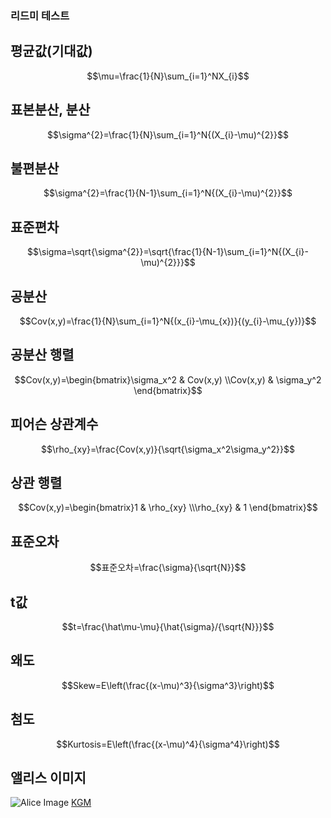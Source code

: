 ### 리드미 테스트
## 평균값(기대값)
$$\mu=\frac{1}{N}\sum_{i=1}^NX_{i}$$

## 표본분산, 분산
$$\sigma^{2}=\frac{1}{N}\sum_{i=1}^N{(X_{i}-\mu)^{2}}$$

## 불편분산
$$\sigma^{2}=\frac{1}{N-1}\sum_{i=1}^N{(X_{i}-\mu)^{2}}$$

## 표준편차
$$\sigma=\sqrt{\sigma^{2}}=\sqrt{\frac{1}{N-1}\sum_{i=1}^N{(X_{i}-\mu)^{2}}}$$

## 공분산
$$Cov(x,y)=\frac{1}{N}\sum_{i=1}^N{(x_{i}-\mu_{x})}{(y_{i}-\mu_{y})}$$

## 공분산 행렬
$$Cov(x,y)=\begin{bmatrix}\sigma_x^2 & Cov(x,y) \\Cov(x,y) & \sigma_y^2 \end{bmatrix}$$

## 피어슨 상관계수
$$\rho_{xy}=\frac{Cov(x,y)}{\sqrt{\sigma_x^2\sigma_y^2}}$$

## 상관 행렬
$$Cov(x,y)=\begin{bmatrix}1 & \rho_{xy} \\\rho_{xy} & 1 \end{bmatrix}$$

## 표준오차
$$표준오차=\frac{\sigma}{\sqrt{N}}$$

## t값
$$t=\frac{\hat\mu-\mu}{\hat{\sigma}/{\sqrt{N}}}$$

## 왜도
$$Skew=E\left(\frac{(x-\mu)^3}{\sigma^3}\right)$$

## 첨도
$$Kurtosis=E\left(\frac{(x-\mu)^4}{\sigma^4}\right)$$
 
 ## 앨리스 이미지
 ![Alice Image](d:/KHJ_data/alice.png)
 [KGM](https://mkt.naver.com/openrun04?dtm_detail=1&dtm_source=naver_timeboard&dtm_medium=mktatrb_mn&dtm_campaign=2408-shopping-017&pcode=naver_timeboard_1&campaign_id=2408-shopping-017&channel_id=naver_timeboard&material=1)

